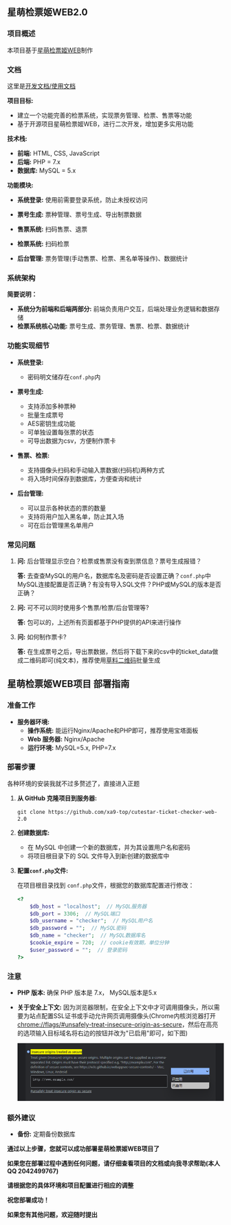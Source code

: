 ## 星萌检票姬WEB2.0

### 项目概述

本项目基于[星萌检票姬WEB](https://gitee.com/miku_cute/cutestar-ticket-checker-web)制作

### 文档
这里是[开发文档/使用文档](https://github.com/xa9-top/cutestar-ticket-checker-web-2.0/wiki/)

**项目目标:**

- 建立一个功能完善的检票系统，实现票务管理、检票、售票等功能
- 基于开源项目星萌检票姬WEB，进行二次开发，增加更多实用功能

**技术栈:**

- **前端:** HTML, CSS, JavaScript
- **后端:** PHP = 7.x
- **数据库:** MySQL = 5.x

**功能模块:**

- **系统登录:**  使用前需要登录系统，防止未授权访问

- **票号生成:** 票种管理、票号生成、导出制票数据
- **售票系统:** 扫码售票、退票
- **检票系统:** 扫码检票
- **后台管理:** 票务管理(手动售票、检票、黑名单等操作)、数据统计

### 系统架构

**简要说明：**

- **系统分为前端和后端两部分:** 前端负责用户交互，后端处理业务逻辑和数据存储
- **检票系统核心功能:** 票号生成、票务管理、售票、检票、数据统计

### 功能实现细节

- **系统登录:**
  - 密码明文储存在`conf.php`内

- **票号生成:**
  - 支持添加多种票种
  - 批量生成票号
  - AES密钥生成功能
  - 可单独设置每张票的状态
  - 可导出数据为csv，方便制作票卡
- **售票、检票:**
  - 支持摄像头扫码和手动输入票数据(扫码机)两种方式
  - 将入场时间保存到数据库，方便查询和统计
- **后台管理:**
  - 可以显示各种状态的票的数量
  - 支持将用户加入黑名单，防止其入场
  - 可在后台管理黑名单用户


### 常见问题

1. **问:** 后台管理显示空白？检票或售票没有查到票信息？票号生成报错？

   **答:** 去查查MySQL的用户名，数据库名及密码是否设置正确？`conf.php`中MySQL连接配置是否正确？有没有导入SQL文件？PHP或MySQL的版本是否正确？

2. **问:** 可不可以同时使用多个售票/检票/后台管理等?

   **答:** 包可以的，上述所有页面都基于PHP提供的API来进行操作

3. **问:** 如何制作票卡?

   **答:** 在生成票号之后，导出票数据，然后将下载下来的csv中的ticket_data做成二维码即可(纯文本)，推荐使用[草料二维码](https://cli.im/)批量生成

## 星萌检票姬WEB项目 部署指南

### 准备工作

- **服务器环境:**
  - **操作系统:** 能运行Nginx/Apache和PHP即可，推荐使用宝塔面板
  - **Web 服务器:** Nginx/Apache
  - **运行环境:** MySQL=5.x, PHP=7.x

### 部署步骤

各种环境的安装我就不过多赘述了，直接进入正题

1. **从 GitHub 克隆项目到服务器:**

   ```shell
   git clone https://github.com/xa9-top/cutestar-ticket-checker-web-2.0
   ```

2. **创建数据库:**

   - 在 MySQL 中创建一个新的数据库，并为其设置用户名和密码
   - 将项目根目录下的 SQL 文件导入到新创建的数据库中

3. **配置` conf.php `文件:**

   在项目根目录找到 `conf.php`文件，根据您的数据库配置进行修改：

   ```php
   <?
       $db_host = "localhost";  // MySQL服务器
       $db_port = 3306;  // MySQL端口
       $db_username = "checker";  // MySQL用户名  
       $db_password = "";  // MySQL密码
       $db_name = "checker";  // MySQL数据库名
       $cookie_expire = 720;  // cookie有效期，单位分钟
       $user_password = "";  // 登录密码
   ?>
   ```

### 注意

- **PHP 版本:** 确保 PHP 版本是 7.x， MySQL版本是5.x

- **关于安全上下文:**  因为浏览器限制，在安全上下文中才可调用摄像头，所以需要为站点配置SSL证书或手动允许网页调用摄像头(Chrome内核浏览器打开[chrome://flags/#unsafely-treat-insecure-origin-as-secure](chrome://flags/#unsafely-treat-insecure-origin-as-secure)，然后在高亮的选项输入目标域名将右边的按钮并改为"已启用"即可，如下图)

  ![](https://github.com/xa9-top/cutestar-ticket-checker-web-2.0/blob/master/Markdown-res/unsafely-treat-insecure-origin-as-secure.png)

### 额外建议

- **备份:** 定期备份数据库

**通过以上步骤，您就可以成功部署星萌检票姬WEB项目了**

**如果您在部署过程中遇到任何问题，请仔细查看项目的文档或向我寻求帮助(本人QQ 2042499767)**

**请根据您的具体环境和项目配置进行相应的调整**

**祝您部署成功！**

**如果您有其他问题，欢迎随时提出**
